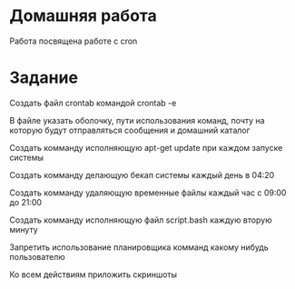 # Домашняя работа

Работа посвящена работе с cron

# Задание

Создать файл crontab командой crontab -e

В файле указать оболочку, пути использования команд, почту на которую будут отправляться сообщения и домашний каталог

Создать комманду исполняющую apt-get update при каждом запуске системы

Создать комманду делающую бекап системы каждый день в 04:20

Создать комманду удаляющую временные файлы каждый час с 09:00 до 21:00 

Создать комманду исполняющую файл script.bash каждую вторую минуту

Запретить использование планировщика комманд какому нибудь пользователю

Ко всем действиям приложить скриншоты
